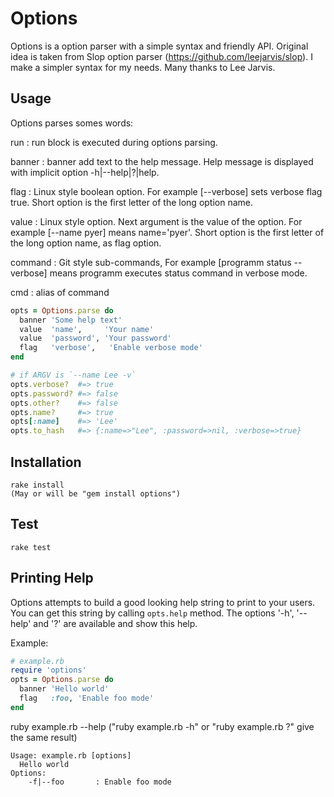 Options
=======

Options is a option parser with a simple syntax and friendly API.
Original idea is taken from Slop option parser (https://github.com/leejarvis/slop). I make a simpler syntax for my needs.
Many thanks to Lee Jarvis.


Usage
-----

Options parses somes words:

run     :  run block is executed during options parsing.

banner  : banner add text to the help message. Help message is displayed with implicit option -h|--help|?|help.

flag    : Linux style boolean option. For example [--verbose] sets verbose flag true. Short option is the first letter of the long option name.

value   : Linux style option. Next argument is the value of the option. For example [--name pyer] means name='pyer'. Short option is the first letter of the long option name, as flag option.

command : Git style sub-commands, For example [programm status --verbose] means programm executes status command in verbose mode.

cmd     : alias of command


```ruby
opts = Options.parse do
  banner 'Some help text'
  value  'name',     'Your name'
  value  'password', 'Your password'
  flag   'verbose',   'Enable verbose mode'
end

# if ARGV is `--name Lee -v`
opts.verbose?  #=> true
opts.password? #=> false
opts.other?    #=> false
opts.name?     #=> true
opts[:name]    #=> 'Lee'
opts.to_hash   #=> {:name=>"Lee", :password=>nil, :verbose=>true}

```

Installation
------------
    rake install
    (May or will be "gem install options")

Test
----
    rake test

Printing Help
-------------

Options attempts to build a good looking help string to print to your users.
You can get this string by calling `opts.help` method.
The options '-h', '--help' and '?' are available and show this help.

Example:

```ruby
# example.rb
require 'options'
opts = Options.parse do
  banner 'Hello world'
  flag   :foo, 'Enable foo mode'
end
```

ruby example.rb --help
("ruby example.rb -h" or "ruby example.rb ?" give the same result)
 
```
Usage: example.rb [options]
  Hello world
Options:
    -f|--foo       : Enable foo mode

```

